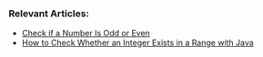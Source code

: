 ### Relevant Articles:
- [Check if a Number Is Odd or Even](https://www.baeldung.com/java-check-number-parity)
- [How to Check Whether an Integer Exists in a Range with Java](https://www.baeldung.com/java-interval-contains-integer)
